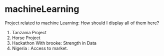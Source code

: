 # machineLearning
Project related to machine Learning: How should I display all of them here?
1) Tanzania Project 
2) Horse Project 
3) Hackathon With brooke: Strength in Data 
4) Nigeria : Access to market. 
